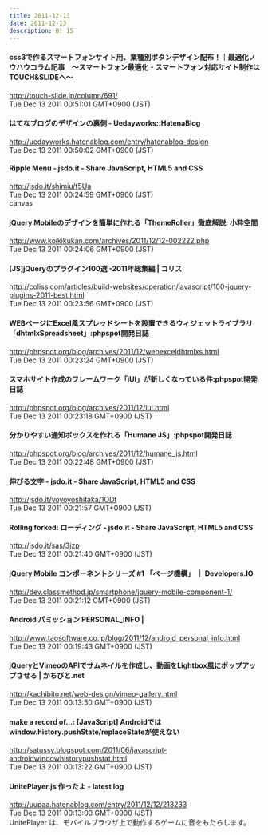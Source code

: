 ```yaml
---
title: 2011-12-13
date: 2011-12-13
description: B! 15
---
```


#### css3で作るスマートフォンサイト用、業種別ボタンデザイン配布！｜最適化ノウハウコラム記事　～スマートフォン最適化・スマートフォン対応サイト制作はTOUCH&SLIDEへ～
http://touch-slide.jp/column/691/<br>
Tue Dec 13 2011 00:51:01 GMT+0900 (JST)<br>


#### はてなブログのデザインの裏側 - Uedayworks::HatenaBlog
http://uedayworks.hatenablog.com/entry/hatenablog-design<br>
Tue Dec 13 2011 00:50:02 GMT+0900 (JST)<br>


#### Ripple Menu - jsdo.it - Share JavaScript, HTML5 and CSS
http://jsdo.it/shimiu/f5Ua<br>
Tue Dec 13 2011 00:24:59 GMT+0900 (JST)<br>
canvas


#### jQuery Mobileのデザインを簡単に作れる「ThemeRoller」徹底解説: 小粋空間
http://www.koikikukan.com/archives/2011/12/12-002222.php<br>
Tue Dec 13 2011 00:24:06 GMT+0900 (JST)<br>


####   [JS]jQueryのプラグイン100選 -2011年総集編 | コリス
http://coliss.com/articles/build-websites/operation/javascript/100-jquery-plugins-2011-best.html<br>
Tue Dec 13 2011 00:23:56 GMT+0900 (JST)<br>


#### WEBページにExcel風スプレッドシートを設置できるウィジェットライブラリ「dhtmlxSpreadsheet」:phpspot開発日誌
http://phpspot.org/blog/archives/2011/12/webexceldhtmlxs.html<br>
Tue Dec 13 2011 00:23:24 GMT+0900 (JST)<br>


#### スマホサイト作成のフレームワーク「iUI」が新しくなっている件:phpspot開発日誌
http://phpspot.org/blog/archives/2011/12/iui.html<br>
Tue Dec 13 2011 00:23:18 GMT+0900 (JST)<br>


#### 分かりやすい通知ボックスを作れる「Humane JS」:phpspot開発日誌
http://phpspot.org/blog/archives/2011/12/humane_js.html<br>
Tue Dec 13 2011 00:22:48 GMT+0900 (JST)<br>


#### 伸びる文字 - jsdo.it - Share JavaScript, HTML5 and CSS
http://jsdo.it/yoyoyoshitaka/1ODt<br>
Tue Dec 13 2011 00:21:57 GMT+0900 (JST)<br>


#### Rolling forked: ローディング - jsdo.it - Share JavaScript, HTML5 and CSS
http://jsdo.it/sas/3jzp<br>
Tue Dec 13 2011 00:21:40 GMT+0900 (JST)<br>


#### jQuery Mobile コンポーネントシリーズ #1 「ページ機構」 ｜ Developers.IO
http://dev.classmethod.jp/smartphone/jquery-mobile-component-1/<br>
Tue Dec 13 2011 00:21:12 GMT+0900 (JST)<br>


#### Android パミッション PERSONAL_INFO | 
http://www.taosoftware.co.jp/blog/2011/12/android_personal_info.html<br>
Tue Dec 13 2011 00:19:43 GMT+0900 (JST)<br>


#### jQueryとVimeoのAPIでサムネイルを作成し、動画をLightbox風にポップアップさせる | かちびと.net
http://kachibito.net/web-design/vimeo-gallery.html<br>
Tue Dec 13 2011 00:13:50 GMT+0900 (JST)<br>


#### make a record of…: [JavaScript] Androidではwindow.history.pushState/replaceStateが使えない
http://satussy.blogspot.com/2011/06/javascript-androidwindowhistorypushstat.html<br>
Tue Dec 13 2011 00:13:22 GMT+0900 (JST)<br>


#### UnitePlayer.js 作ったよ - latest log
http://uupaa.hatenablog.com/entry/2011/12/12/213233<br>
Tue Dec 13 2011 00:13:00 GMT+0900 (JST)<br>
UnitePlayer は、モバイルブラウザ上で動作するゲームに音をもたらします。


